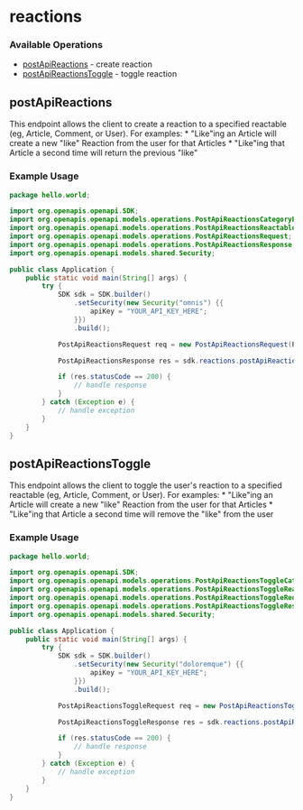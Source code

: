 # reactions

### Available Operations

* [postApiReactions](#postapireactions) - create reaction
* [postApiReactionsToggle](#postapireactionstoggle) - toggle reaction

## postApiReactions

This endpoint allows the client to create a reaction to a specified reactable (eg, Article, Comment, or User). For examples:
        * "Like"ing an Article will create a new "like" Reaction from the user for that Articles
        * "Like"ing that Article a second time will return the previous "like"

### Example Usage

```java
package hello.world;

import org.openapis.openapi.SDK;
import org.openapis.openapi.models.operations.PostApiReactionsCategoryEnum;
import org.openapis.openapi.models.operations.PostApiReactionsReactableTypeEnum;
import org.openapis.openapi.models.operations.PostApiReactionsRequest;
import org.openapis.openapi.models.operations.PostApiReactionsResponse;
import org.openapis.openapi.models.shared.Security;

public class Application {
    public static void main(String[] args) {
        try {
            SDK sdk = SDK.builder()
                .setSecurity(new Security("omnis") {{
                    apiKey = "YOUR_API_KEY_HERE";
                }})
                .build();

            PostApiReactionsRequest req = new PostApiReactionsRequest(PostApiReactionsCategoryEnum.EXPLODING_HEAD, 739264, PostApiReactionsReactableTypeEnum.COMMENT);            

            PostApiReactionsResponse res = sdk.reactions.postApiReactions(req);

            if (res.statusCode == 200) {
                // handle response
            }
        } catch (Exception e) {
            // handle exception
        }
    }
}
```

## postApiReactionsToggle

This endpoint allows the client to toggle the user's reaction to a specified reactable (eg, Article, Comment, or User). For examples:
        * "Like"ing an Article will create a new "like" Reaction from the user for that Articles
        * "Like"ing that Article a second time will remove the "like" from the user

### Example Usage

```java
package hello.world;

import org.openapis.openapi.SDK;
import org.openapis.openapi.models.operations.PostApiReactionsToggleCategoryEnum;
import org.openapis.openapi.models.operations.PostApiReactionsToggleReactableTypeEnum;
import org.openapis.openapi.models.operations.PostApiReactionsToggleRequest;
import org.openapis.openapi.models.operations.PostApiReactionsToggleResponse;
import org.openapis.openapi.models.shared.Security;

public class Application {
    public static void main(String[] args) {
        try {
            SDK sdk = SDK.builder()
                .setSecurity(new Security("doloremque") {{
                    apiKey = "YOUR_API_KEY_HERE";
                }})
                .build();

            PostApiReactionsToggleRequest req = new PostApiReactionsToggleRequest(PostApiReactionsToggleCategoryEnum.EXPLODING_HEAD, 282807, PostApiReactionsToggleReactableTypeEnum.USER);            

            PostApiReactionsToggleResponse res = sdk.reactions.postApiReactionsToggle(req);

            if (res.statusCode == 200) {
                // handle response
            }
        } catch (Exception e) {
            // handle exception
        }
    }
}
```
